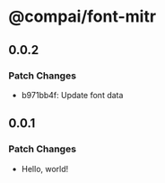 # @compai/font-mitr

## 0.0.2

### Patch Changes

- b971bb4f: Update font data

## 0.0.1

### Patch Changes

- Hello, world!
